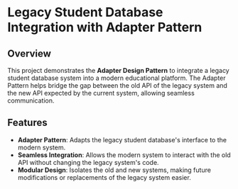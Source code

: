 # Legacy Student Database Integration with Adapter Pattern

## Overview

This project demonstrates the **Adapter Design Pattern** to integrate a legacy student database system into a modern educational platform. The Adapter Pattern helps bridge the gap between the old API of the legacy system and the new API expected by the current system, allowing seamless communication.

## Features

- **Adapter Pattern**: Adapts the legacy student database's interface to the modern system.
- **Seamless Integration**: Allows the modern system to interact with the old API without changing the legacy system's code.
- **Modular Design**: Isolates the old and new systems, making future modifications or replacements of the legacy system easier.

